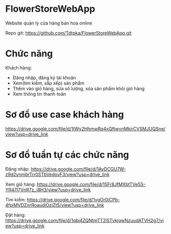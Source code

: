 # FlowerStoreWebApp
Website quản lý cửa hàng bán hoa online

Repo git: https://github.com/Tdtpka/FlowerStoreWebApp.git
# Chức năng
Khách hàng:
- Đăng nhập, đăng ký tài khoản
- Xem(tìm kiếm, sắp xếp) sản phẩm
- Thêm vào giỏ hàng, sửa số lượng, xóa sản phẩm khỏi giỏ hàng
- Xem thông tin thanh toán
# Sơ đồ use case khách hàng
https://drive.google.com/file/d/1tWy2HhmwRq4xQftwvnMkjrCVSMJUQSne/view?usp=drive_link
# Sơ đồ tuần tự các chức năng
Đăng nhập: https://drive.google.com/file/d/1AyDCGU7W-z9d2ynmbrTrr0STbVedovF3/view?usp=drive_link

Xem giỏ hàng: https://drive.google.com/file/d/15Fr8JfMXbtTVe5S-YR47I7VnR7z_j8H3/view?usp=drive_link

Tìm kiếm: https://drive.google.com/file/d/1vgOr0jCPb-4fpiMVDZnrRoaudiOzjZt5/view?usp=drive_link

Đặt hàng: https://drive.google.com/file/d/1qbi4ZQNtmTT2lSTvkjqwNzuudATVH2g7/view?usp=drive_link
